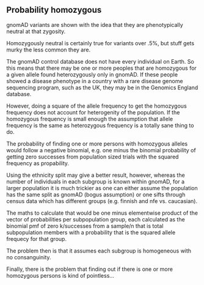 ## Probability homozygous

gnomAD variants are shown with the idea that they are phenotypically neutral at that zygosity.

Homozygously neutral is certainly true for variants over .5%,
but stuff gets murky the less common they are.

The gnomAD control database does not have every individual on Earth.
So this means that there may be one or more peoples that are homozygous for a given allele found
heterozygously only in gnomAD.
If these people showed a disease phenotype in a country with a rare disease genome sequencing program,
such as the UK, they may be in the Genomics England database.

However, doing a square of the allele frequency to get the homozygous frequency
does not account for heterogenity of the population.
If the homozygous frequency is small enough the assumption that allele frequency
is the same as heterozygous frequency is a totally sane thing to do.

The probability of finding one or more persons with homozygous alleles would
follow a negative binomial, e.g. one minus the binomial probability of getting zero successes from population sized trials with the squared frequency as propability.

Using the ethnicity split may give a better result, however, 
whereas the number of individuals in each subgroup is known within gnomAD,
for a larger population it is much trickier
as one can either assume the population has the same split as gnomAD (bogus assumption)
or one sifts through census data which has different groups (e.g. finnish and nfe vs. caucasian).

The maths to calculate that would be one minus elementwise product of 
the vector of probabilities per subpopulation group, each calculated as the binomial pmf of zero k/successes from a sample/n that is total subpopulation members
with a probability that is the squared allele frequecy for that group.

The problem then is that it assumes each subgroup is homogeneous with no consanguinity.

Finally, there is the problem that finding out if there is one or more homozygous persons
is kind of pointless...

